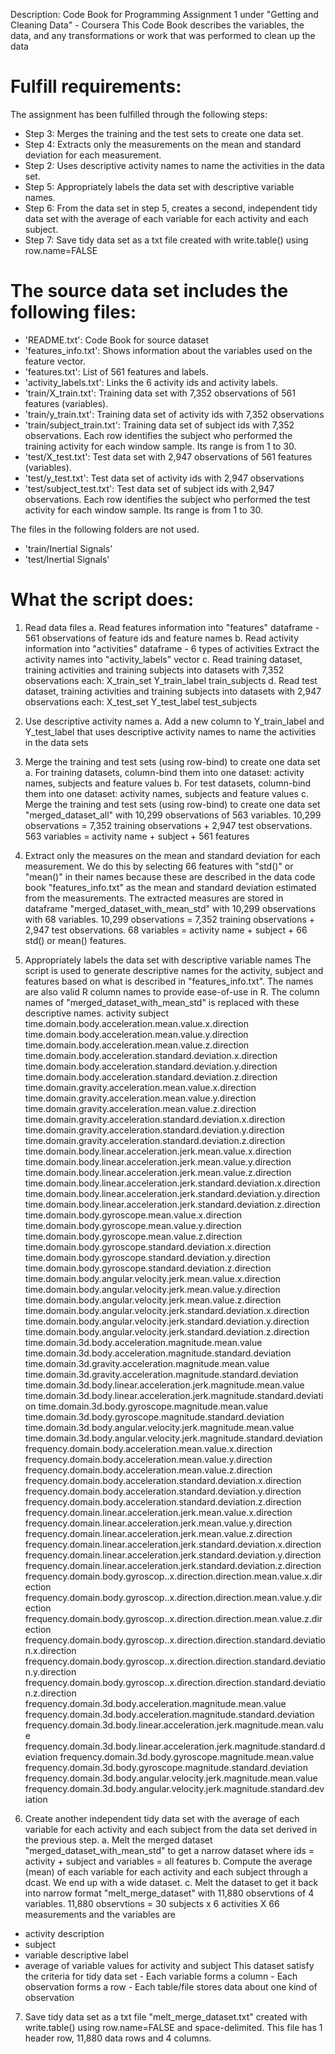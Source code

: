 Description: Code Book for Programming Assignment 1 under "Getting and Cleaning Data" - Coursera
This Code Book describes the variables, the data, and any transformations or work that was performed to clean up the data 

Fulfill requirements:
======================
The assignment has been fulfilled through the following steps:
- Step 3: Merges the training and the test sets to create one data set.
- Step 4: Extracts only the measurements on the mean and standard deviation for each measurement.
- Step 2: Uses descriptive activity names to name the activities in the data set.
- Step 5: Appropriately labels the data set with descriptive variable names. 
- Step 6: From the data set in step 5, creates a second, independent tidy data set with the average of each variable for each activity and each subject.
- Step 7: Save tidy data set as a txt file created with write.table() using row.name=FALSE

The source data set includes the following files:
=================================================
- 'README.txt': Code Book for source dataset 
- 'features_info.txt': Shows information about the variables used on the feature vector.
- 'features.txt': List of 561 features and labels.
- 'activity_labels.txt': Links the 6 activity ids and activity labels.
- 'train/X_train.txt': Training data set with 7,352 observations of 561 features (variables).
- 'train/y_train.txt': Training data set of activity ids with 7,352 observations
- 'train/subject_train.txt': Training data set of subject ids with 7,352 observations. Each row identifies the subject who performed the training activity for each window sample. Its range is from 1 to 30. 
- 'test/X_test.txt':  Test data set with 2,947 observations of 561 features (variables).
- 'test/y_test.txt': Test data set of activity ids with 2,947 observations
- 'test/subject_test.txt': Test data set of subject ids with 2,947 observations. Each row identifies the subject who performed the test activity for each window sample. Its range is from 1 to 30. 

The files in the following folders are not used.
- 'train/Inertial Signals'
- 'test/Inertial Signals'

What the script does:
=====================
1.  Read data files
a. Read features information into "features" dataframe - 561 observations of feature ids and feature names
b. Read activity information into "activities" dataframe - 6 types of activities
    Extract the activity names into "activity_labels" vector
c. Read training dataset, training activities and training subjects into datasets with 7,352 observations each:
    X_train_set
    Y_train_label
    train_subjects
d. Read test dataset, training activities and training subjects into datasets with 2,947 observations each:
    X_test_set
    Y_test_label
    test_subjects

2.  Use descriptive activity names
a. Add a new column to Y_train_label and Y_test_label that uses descriptive activity names to name the activities in the data sets   

3.  Merge the training and test sets (using row-bind) to create one data set
a. For training datasets, column-bind them into one dataset:
    activity names, subjects and feature values
b. For test datasets, column-bind them into one dataset:
    activity names, subjects and feature values
c. Merge the training and test sets (using row-bind) to create one data set "merged_dataset_all" with 10,299 observations of 563 variables. 10,299 observations = 7,352 training observations + 2,947 test observations. 563 variables = activity name + subject + 561 features

4.  Extract only the measures on the mean and standard deviation for each measurement.
We do this by selecting 66 features with "std()" or "mean()" in their names because these are described in the data code book "features_info.txt" as the mean and standard deviation estimated from the measurements. The extracted measures are stored in dataframe "merged_dataset_with_mean_std" with 10,299 observations with 68 variables. 10,299 observations = 7,352 training observations + 2,947 test observations. 68 variables = activity name + subject + 66 std() or mean() features.

5. Appropriately labels the data set with descriptive variable names 
The script is used to generate descriptive names for the activity, subject and features based on what is described in "features_info.txt". The names are also valid R column names to provide ease-of-use in R. The column names of "merged_dataset_with_mean_std" is replaced with these descriptive names.
        activity
        subject
        time.domain.body.acceleration.mean.value.x.direction
        time.domain.body.acceleration.mean.value.y.direction
        time.domain.body.acceleration.mean.value.z.direction
        time.domain.body.acceleration.standard.deviation.x.direction
        time.domain.body.acceleration.standard.deviation.y.direction
        time.domain.body.acceleration.standard.deviation.z.direction
        time.domain.gravity.acceleration.mean.value.x.direction
        time.domain.gravity.acceleration.mean.value.y.direction
        time.domain.gravity.acceleration.mean.value.z.direction
        time.domain.gravity.acceleration.standard.deviation.x.direction
        time.domain.gravity.acceleration.standard.deviation.y.direction
        time.domain.gravity.acceleration.standard.deviation.z.direction
        time.domain.body.linear.acceleration.jerk.mean.value.x.direction
        time.domain.body.linear.acceleration.jerk.mean.value.y.direction
        time.domain.body.linear.acceleration.jerk.mean.value.z.direction
        time.domain.body.linear.acceleration.jerk.standard.deviation.x.direction
        time.domain.body.linear.acceleration.jerk.standard.deviation.y.direction
        time.domain.body.linear.acceleration.jerk.standard.deviation.z.direction
        time.domain.body.gyroscope.mean.value.x.direction
        time.domain.body.gyroscope.mean.value.y.direction
        time.domain.body.gyroscope.mean.value.z.direction
        time.domain.body.gyroscope.standard.deviation.x.direction
        time.domain.body.gyroscope.standard.deviation.y.direction
        time.domain.body.gyroscope.standard.deviation.z.direction
        time.domain.body.angular.velocity.jerk.mean.value.x.direction
        time.domain.body.angular.velocity.jerk.mean.value.y.direction
        time.domain.body.angular.velocity.jerk.mean.value.z.direction
        time.domain.body.angular.velocity.jerk.standard.deviation.x.direction
        time.domain.body.angular.velocity.jerk.standard.deviation.y.direction
        time.domain.body.angular.velocity.jerk.standard.deviation.z.direction
        time.domain.3d.body.acceleration.magnitude.mean.value
        time.domain.3d.body.acceleration.magnitude.standard.deviation
        time.domain.3d.gravity.acceleration.magnitude.mean.value
        time.domain.3d.gravity.acceleration.magnitude.standard.deviation
        time.domain.3d.body.linear.acceleration.jerk.magnitude.mean.value
        time.domain.3d.body.linear.acceleration.jerk.magnitude.standard.deviation
        time.domain.3d.body.gyroscope.magnitude.mean.value
        time.domain.3d.body.gyroscope.magnitude.standard.deviation
        time.domain.3d.body.angular.velocity.jerk.magnitude.mean.value
        time.domain.3d.body.angular.velocity.jerk.magnitude.standard.deviation
        frequency.domain.body.acceleration.mean.value.x.direction
        frequency.domain.body.acceleration.mean.value.y.direction
        frequency.domain.body.acceleration.mean.value.z.direction
        frequency.domain.body.acceleration.standard.deviation.x.direction
        frequency.domain.body.acceleration.standard.deviation.y.direction
        frequency.domain.body.acceleration.standard.deviation.z.direction
        frequency.domain.linear.acceleration.jerk.mean.value.x.direction
        frequency.domain.linear.acceleration.jerk.mean.value.y.direction
        frequency.domain.linear.acceleration.jerk.mean.value.z.direction
        frequency.domain.linear.acceleration.jerk.standard.deviation.x.direction
        frequency.domain.linear.acceleration.jerk.standard.deviation.y.direction
        frequency.domain.linear.acceleration.jerk.standard.deviation.z.direction
        frequency.domain.body.gyroscop..x.direction.direction.mean.value.x.direction
        frequency.domain.body.gyroscop..x.direction.direction.mean.value.y.direction
        frequency.domain.body.gyroscop..x.direction.direction.mean.value.z.direction
        frequency.domain.body.gyroscop..x.direction.direction.standard.deviation.x.direction
        frequency.domain.body.gyroscop..x.direction.direction.standard.deviation.y.direction
        frequency.domain.body.gyroscop..x.direction.direction.standard.deviation.z.direction
        frequency.domain.3d.body.acceleration.magnitude.mean.value
        frequency.domain.3d.body.acceleration.magnitude.standard.deviation
        frequency.domain.3d.body.linear.acceleration.jerk.magnitude.mean.value
        frequency.domain.3d.body.linear.acceleration.jerk.magnitude.standard.deviation
        frequency.domain.3d.body.gyroscope.magnitude.mean.value
        frequency.domain.3d.body.gyroscope.magnitude.standard.deviation
        frequency.domain.3d.body.angular.velocity.jerk.magnitude.mean.value
        frequency.domain.3d.body.angular.velocity.jerk.magnitude.standard.deviation
        
6. Create another independent tidy data set with the average of each variable for each activity and each subject from the data set derived in the previous step.
a. Melt the merged dataset "merged_dataset_with_mean_std" to get a narrow dataset where ids = activity + subject and variables = all features
b. Compute the average (mean) of each variable for each activity and each subject through a dcast. We end up with a wide dataset.
c. Melt the dataset to get it back into narrow format "melt_merge_dataset" with 11,880 observtions of 4 variables.
11,880 observtions = 30 subjects x 6 activities X 66 measurements and the variables are
- activity description
- subject
- variable descriptive label
- average of variable values for activity and subject
This dataset satisfy the criteria for tidy data set
        - Each variable forms a column
        - Each observation forms a row
        - Each table/file stores data about one kind of observation

7. Save tidy data set as a txt file "melt_merge_dataset.txt" created with write.table() using row.name=FALSE and space-delimited. This file has 1 header row, 11,880 data rows and 4 columns.

  




